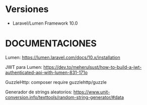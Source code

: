 # Versiones

- Laravel/Lumen Framework 10.0



# DOCUMENTACIONES #

Lumen: https://lumen.laravel.com/docs/10.x/installation

JWT para Lumen: https://dev.to/meherulsust/how-to-build-a-jwt-authenticated-api-with-lumen-831-171o

GuzzleHttp: composer require guzzlehttp/guzzle

Generador de strings aleatorios: https://www.unit-conversion.info/texttools/random-string-generator/#data

